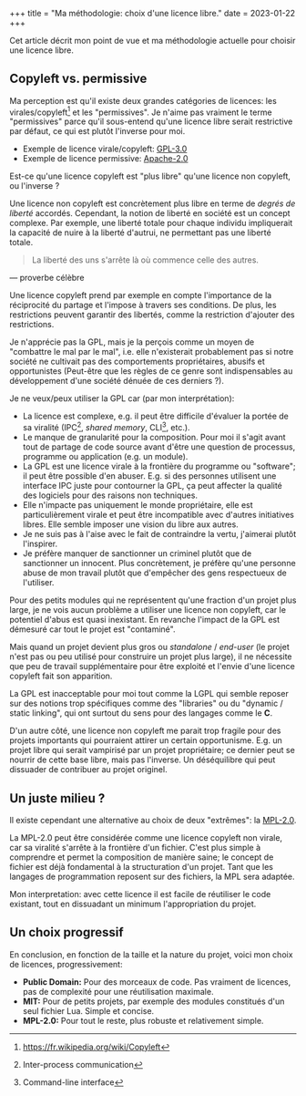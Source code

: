 +++
title = "Ma méthodologie: choix d'une licence libre."
date = 2023-01-22
+++

Cet article décrit mon point de vue et ma méthodologie actuelle pour choisir une licence libre.

## Copyleft vs. permissive

Ma perception est qu'il existe deux grandes catégories de licences: les virales/copyleft[^1] et les "permissives". Je n'aime pas vraiment le terme "permissives" parce qu'il sous-entend qu'une licence libre serait restrictive par défaut, ce qui est plutôt l'inverse pour moi.

[^1]: https://fr.wikipedia.org/wiki/Copyleft

- Exemple de licence virale/copyleft: [GPL-3.0](https://www.gnu.org/licenses/gpl-3.0.html)
- Exemple de licence permissive: [Apache-2.0](https://www.apache.org/licenses/LICENSE-2.0)

Est-ce qu'une licence copyleft est "plus libre" qu'une licence non copyleft, ou l'inverse ?

Une licence non copyleft est concrètement plus libre en terme de *degrés de liberté* accordés. Cependant, la notion de liberté en société est un concept complexe. Par exemple, une liberté totale pour chaque individu impliquerait la capacité de nuire à la liberté d'autrui, ne permettant pas une liberté totale.

> La liberté des uns s'arrête là où commence celle des autres.

— proverbe célèbre

Une licence copyleft prend par exemple en compte l'importance de la réciprocité du partage et l'impose à travers ses conditions. De plus, les restrictions peuvent garantir des libertés, comme la restriction d'ajouter des restrictions.

Je n'apprécie pas la GPL, mais je la perçois comme un moyen de "combattre le mal par le mal", i.e. elle n'existerait probablement pas si notre société ne cultivait pas des comportements propriétaires, abusifs et opportunistes (Peut-être que les règles de ce genre sont indispensables au développement d'une société dénuée de ces derniers ?).

Je ne veux/peux utiliser la GPL car (par mon interprétation):
- La licence est complexe, e.g. il peut être difficile d'évaluer la portée de sa viralité (IPC[^2], *shared memory*, CLI[^3], etc.).
- Le manque de granularité pour la composition. Pour moi il s'agit avant tout de partage de code source avant d'être une question de processus, programme ou application (e.g. un module).
- La GPL est une licence virale à la frontière du programme ou "software"; il peut être possible d'en abuser. E.g. si des personnes utilisent une interface IPC juste pour contourner la GPL, ça peut affecter la qualité des logiciels pour des raisons non techniques.
- Elle n'impacte pas uniquement le monde propriétaire, elle est particulièrement virale et peut être incompatible avec d'autres initiatives libres. Elle semble imposer une vision du libre aux autres.
- Je ne suis pas à l'aise avec le fait de contraindre la vertu, j'aimerai plutôt l'inspirer.
- Je préfère manquer de sanctionner un criminel plutôt que de sanctionner un innocent. Plus concrètement, je préfère qu'une personne abuse de mon travail plutôt que d'empêcher des gens respectueux de l'utiliser.

[^2]: Inter-process communication
[^3]: Command-line interface

Pour des petits modules qui ne représentent qu'une fraction d'un projet plus large, je ne vois aucun problème a utiliser une licence non copyleft, car le potentiel d'abus est quasi inexistant. En revanche l'impact de la GPL est démesuré car tout le projet est "contaminé".

Mais quand un projet devient plus gros ou *standalone* / *end-user* (le projet n'est pas ou peu utilisé pour construire un projet plus large), il ne nécessite que peu de travail supplémentaire pour être exploité et l'envie d'une licence copyleft fait son apparition.

La GPL est inacceptable pour moi tout comme la LGPL qui semble reposer sur des notions trop spécifiques comme des "libraries" ou du "dynamic / static linking", qui ont surtout du sens pour des langages comme le **C**.

D'un autre côté, une licence non copyleft me parait trop fragile pour des projets importants qui pourraient attirer un certain opportunisme. E.g. un projet libre qui serait vampirisé par un projet propriétaire; ce dernier peut se nourrir de cette base libre, mais pas l'inverse. Un déséquilibre qui peut dissuader de contribuer au projet originel.

## Un juste milieu ?

Il existe cependant une alternative au choix de deux "extrêmes": la [MPL-2.0](https://www.mozilla.org/en-US/MPL/2.0/).

La MPL-2.0 peut être considérée comme une licence copyleft non virale, car sa viralité s'arrête à la frontière d'un fichier. C'est plus simple à comprendre et permet la composition de manière saine; le concept de fichier est déjà fondamental à la structuration d'un projet. Tant que les langages de programmation reposent sur des fichiers, la MPL sera adaptée.

Mon interpretation: avec cette licence il est facile de réutiliser le code existant, tout en dissuadant un minimum l'appropriation du projet.

## Un choix progressif

En conclusion, en fonction de la taille et la nature du projet, voici mon choix de licences, progressivement:
- **Public Domain:** Pour des morceaux de code. Pas vraiment de licences, pas de complexité pour une réutilisation maximale.
- **MIT:** Pour de petits projets, par exemple des modules constitués d'un seul fichier Lua. Simple et concise.
- **MPL-2.0:** Pour tout le reste, plus robuste et relativement simple.
